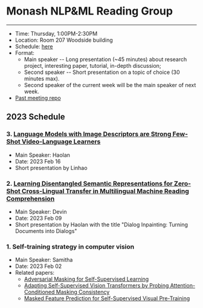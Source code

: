 # Monash NLP&ML Reading Group
---

- Time: Thursday, 1:00PM-2:30PM
- Location: Room 207 Woodside building
- Schedule: [here](https://docs.google.com/document/d/13qkZBy1KBCeFa5s72fMCaCXpthnTWSg0ft4Y9fJuxzw/edit?usp=sharing)
- Format: 
    - Main speaker -- Long presentation (~45 minutes) about research project, interesting paper, tutorial, in-depth discussion; 
    - Second speaker -- Short presentation on a topic of choice (30 minutes max).
    - Second speaker of the current week will be the main speaker of next week.
- [Past meeting repo](https://github.com/Monash-NLP-ML-Group/lab_reading_group)

## 2023 Schedule
### 3. [Language Models with Image Descriptors are Strong Few-Shot Video-Language Learners](https://arxiv.org/abs/2205.10747)
- Main Speaker: Haolan
- Date: 2023 Feb 16
- Short presentation by Linhao


### 2. [Learning Disentangled Semantic Representations for Zero-Shot Cross-Lingual Transfer in Multilingual Machine Reading Comprehension](https://aclanthology.org/2022.acl-long.70/)
- Main Speaker: Devin
- Date: 2023 Feb 09
- Short presentation by Haolan with the title "Dialog Inpainting: Turning Documents into Dialogs"

### 1. Self-training strategy in computer vision
- Main Speaker: Samitha
- Date: 2023 Feb 02
- Related papers:
    - [Adversarial Masking for Self-Supervised Learning](https://arxiv.org/abs/2201.13100)
    - [Adapting Self-Supervised Vision Transformers by Probing Attention-Conditioned Masking Consistency](https://arxiv.org/abs/2206.08222)
    - [Masked Feature Prediction for Self-Supervised Visual Pre-Training](https://openaccess.thecvf.com/content/CVPR2022/papers/Wei_Masked_Feature_Prediction_for_Self-Supervised_Visual_Pre-Training_CVPR_2022_paper.pdf)

